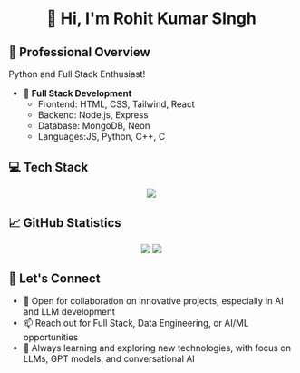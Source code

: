 <div align="center">
  <h1>👋 Hi, I'm Rohit Kumar SIngh</h1>
</div>

## 🚀 Professional Overview

<div style="font-size: 1.1em">
Python and Full Stack Enthusiast!

- 🔧 **Full Stack Development**
  - Frontend: HTML, CSS, Tailwind, React
  - Backend: Node.js, Express
  - Database: MongoDB, Neon
  - Languages:JS, Python, C++, C
</div>

## 💻 Tech Stack
<p align="center">
  <a href="https://skillicons.dev">
    <img src="https://skillicons.dev/icons?i=cpp,c,css,html,js,nodejs,express,mongodb,netlify,vercel,npm,tailwind,py,blender" />
  </a>
</p>

## 📈 GitHub Statistics

<div align="center">
  <img src="https://github-readme-stats.vercel.app/api?username=0xRoS-200&show_icons=true&theme=radical&hide_border=true&bg_color=0D1117"/>
  <img src="https://github-readme-streak-stats.herokuapp.com/?user=0xRoS-200&theme=radical&hide_border=true&background=0D1117"/>
</div>

## 🤝 Let's Connect

<div style="font-size: 1.1em">

- 💼 Open for collaboration on innovative projects, especially in AI and LLM development
- 📫 Reach out for Full Stack, Data Engineering, or AI/ML opportunities
- 🌱 Always learning and exploring new technologies, with focus on LLMs, GPT models, and conversational AI

</div
